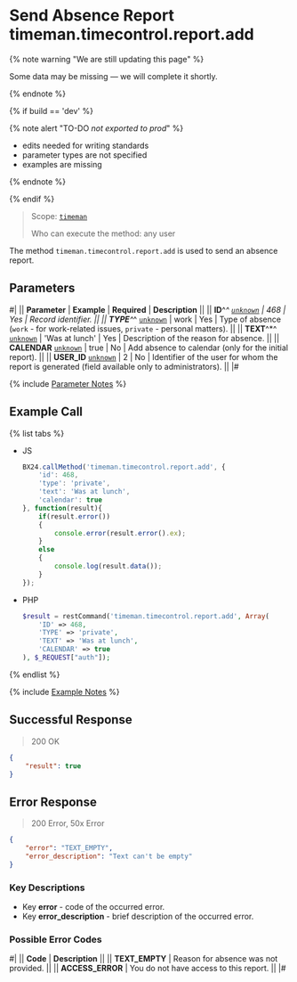 # Send Absence Report timeman.timecontrol.report.add

{% note warning "We are still updating this page" %}

Some data may be missing — we will complete it shortly.

{% endnote %}

{% if build == 'dev' %}

{% note alert "TO-DO _not exported to prod_" %}

- edits needed for writing standards
- parameter types are not specified
- examples are missing

{% endnote %}

{% endif %}

> Scope: [`timeman`](../../scopes/permissions.md)
>
> Who can execute the method: any user

The method `timeman.timecontrol.report.add` is used to send an absence report.

## Parameters

#|
|| **Parameter** | **Example** | **Required** | **Description** ||
|| **ID**^*^
[`unknown`](../../data-types.md) | 468 | Yes | Record identifier. ||
|| **TYPE**^*^
[`unknown`](../../data-types.md) | work | Yes | Type of absence (`work` - for work-related issues, `private` - personal matters). ||
|| **TEXT**^*^
[`unknown`](../../data-types.md) | 'Was at lunch' | Yes | Description of the reason for absence. ||
|| **CALENDAR**
[`unknown`](../../data-types.md) | true | No | Add absence to calendar (only for the initial report). ||
|| **USER_ID**
[`unknown`](../../data-types.md) | 2 | No | Identifier of the user for whom the report is generated (field available only to administrators). ||
|#

{% include [Parameter Notes](../../../_includes/required.md) %}

## Example Call

{% list tabs %}

- JS

    ```js
    BX24.callMethod('timeman.timecontrol.report.add', {
        'id': 468,
        'type': 'private',
        'text': 'Was at lunch',
        'calendar': true
    }, function(result){
        if(result.error())
        {
            console.error(result.error().ex);
        }
        else
        {
            console.log(result.data());
        }
    });
    ```

- PHP

    ```php
    $result = restCommand('timeman.timecontrol.report.add', Array(
        'ID' => 468,
        'TYPE' => 'private',
        'TEXT' => 'Was at lunch',
        'CALENDAR' => true
    ), $_REQUEST["auth"]);    
    ```

{% endlist %}

{% include [Example Notes](../../../_includes/examples.md) %}

## Successful Response

> 200 OK
```json
{    
    "result": true
}
```

## Error Response

> 200 Error, 50x Error
```json
{
    "error": "TEXT_EMPTY",
    "error_description": "Text can't be empty"
}
```

### Key Descriptions

- Key **error** - code of the occurred error.
- Key **error_description** - brief description of the occurred error.

### Possible Error Codes

#|
|| **Code** | **Description** ||
|| **TEXT_EMPTY** | Reason for absence was not provided. ||
|| **ACCESS_ERROR** | You do not have access to this report. ||
|#